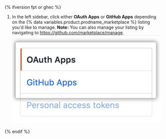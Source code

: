 {% ifversion fpt or ghec %}
1. In the left sidebar, click either **OAuth Apps** or **GitHub Apps** depending on the {% data variables.product.prodname_marketplace %} listing you'd like to manage. **Note:** You can also manage your listing by navigating to https://github.com/marketplace/manage.
![App type selection](/assets/images/settings/apps_choose_app.png)

{% endif %}
